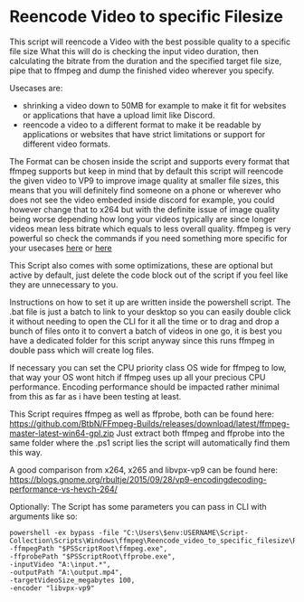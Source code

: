 # Reencode Video to specific Filesize
This script will reencode a Video with the best possible quality to a specific file size
What this will do is checking the input video duration, then calculating the bitrate from the duration and the specified target file size, pipe that to ffmpeg and dump the finished video wherever you specify.

Usecases are:
- shrinking a video down to 50MB for example to make it fit for websites or applications that have a upload limit like Discord.
- reencode a video to a different format to make it be readable by applications or websites that have strict limitations or support for different video formats.


The Format can be chosen inside the script and supports every format that ffmpeg supports but keep in mind that by default this script will reencode the given video to VP9 to improve image quality at smaller file sizes, this means that you will definitely find someone on a phone or wherever who does not see the video embeded inside discord for example, you could however change that to x264 but with the definite issue of image quality being worse depending how long your videos typically are since longer videos mean less bitrate which equals to less overall quality. ffmpeg is very powerful so check the commands if you need something more specific for your usecases [here](https://ffmpeg.org/documentation.html) or [here](https://trac.ffmpeg.org/wiki#Encoding)

This Script also comes with some optimizations, these are optional but active by default, just delete the code block out of the script if you feel like they are unnecessary to you.

Instructions on how to set it up are written inside the powershell script.
The .bat file is just a batch to link to your desktop so you can easily double click it without needing to open the CLI for it all the time or to drag and drop a bunch of files onto it to convert a batch of videos in one go, it is best you have a dedicated folder for this script anyway since this runs ffmpeg in double pass which will create log files.

If necessary you can set the CPU priority class OS wide for ffmpeg to low, that way your OS wont hitch if ffmpeg uses up all your precious CPU performance. Encoding performance should be impacted rather minimal from this as far as i have been testing at least.

This Script requires ffmpeg as well as ffprobe, both can be found here: https://github.com/BtbN/FFmpeg-Builds/releases/download/latest/ffmpeg-master-latest-win64-gpl.zip
Just extract both ffmpeg and ffprobe into the same folder where the .ps1 script lies the script will automatically find them this way.

A good comparison from x264, x265 and libvpx-vp9 can be found here: https://blogs.gnome.org/rbultje/2015/09/28/vp9-encodingdecoding-performance-vs-hevch-264/

Optionally: The Script has some parameters you can pass in CLI with arguments like so:
```
powershell -ex bypass -file "C:\Users\$env:USERNAME\Script-Collection\Scripts\Windows\ffmpeg\Reencode_video_to_specific_filesize\Reencode_video_to_specific_filesize.ps1",
-ffmpegPath "$PSScriptRoot\ffmpeg.exe",
-ffprobePath "$PSScriptRoot\ffprobe.exe",
-inputVideo "A:\input.*",
-outputPath "A:\output.mp4",
-targetVideoSize_megabytes 100,
-encoder "libvpx-vp9"
```
